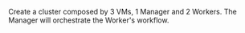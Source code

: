 Create a cluster composed by 3 VMs, 1 Manager and 2 Workers.
The Manager will orchestrate the Worker's workflow.